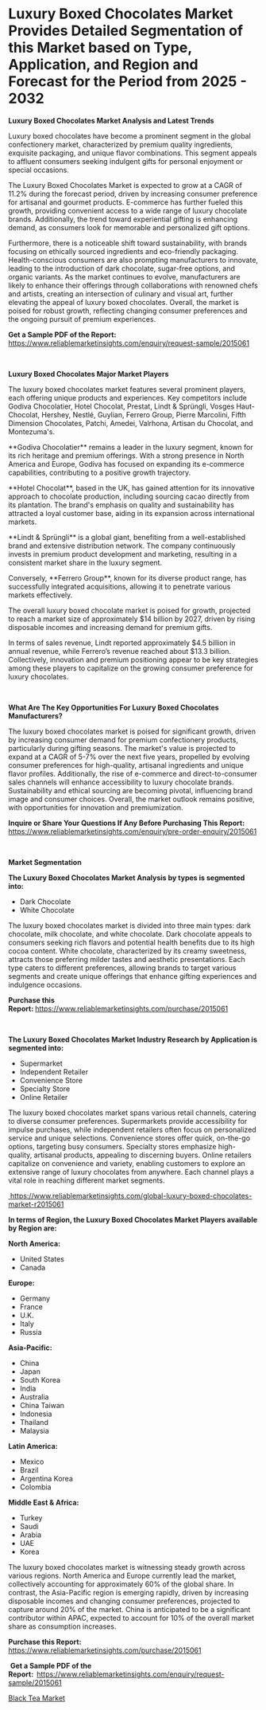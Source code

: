 <p><h1>Luxury Boxed Chocolates Market Provides Detailed Segmentation of this Market based on Type, Application, and Region and Forecast for the Period from 2025 - 2032</h1></p><p><strong>Luxury Boxed Chocolates Market Analysis and Latest Trends</strong></p>
<p><p>Luxury boxed chocolates have become a prominent segment in the global confectionery market, characterized by premium quality ingredients, exquisite packaging, and unique flavor combinations. This segment appeals to affluent consumers seeking indulgent gifts for personal enjoyment or special occasions. </p><p>The Luxury Boxed Chocolates Market is expected to grow at a CAGR of 11.2% during the forecast period, driven by increasing consumer preference for artisanal and gourmet products. E-commerce has further fueled this growth, providing convenient access to a wide range of luxury chocolate brands. Additionally, the trend toward experiential gifting is enhancing demand, as consumers look for memorable and personalized gift options.</p><p>Furthermore, there is a noticeable shift toward sustainability, with brands focusing on ethically sourced ingredients and eco-friendly packaging. Health-conscious consumers are also prompting manufacturers to innovate, leading to the introduction of dark chocolate, sugar-free options, and organic variants. As the market continues to evolve, manufacturers are likely to enhance their offerings through collaborations with renowned chefs and artists, creating an intersection of culinary and visual art, further elevating the appeal of luxury boxed chocolates. Overall, the market is poised for robust growth, reflecting changing consumer preferences and the ongoing pursuit of premium experiences.</p></p>
<p><strong>Get a Sample PDF of the Report:&nbsp;</strong> <a href="https://www.reliablemarketinsights.com/enquiry/request-sample/2015061?utm_campaign=2324&utm_medium=2&utm_source=Github&utm_content=ia&utm_term=15022025&utm_id=luxury-boxed-chocolates">https://www.reliablemarketinsights.com/enquiry/request-sample/2015061</a></p>
<p>&nbsp;</p>
<p><strong>Luxury Boxed Chocolates Major Market Players</strong></p>
<p><p>The luxury boxed chocolates market features several prominent players, each offering unique products and experiences. Key competitors include Godiva Chocolatier, Hotel Chocolat, Prestat, Lindt & Sprüngli, Vosges Haut-Chocolat, Hershey, Nestlé, Guylian, Ferrero Group, Pierre Marcolini, Fifth Dimension Chocolates, Patchi, Amedei, Valrhona, Artisan du Chocolat, and Montezuma's.</p><p>**Godiva Chocolatier** remains a leader in the luxury segment, known for its rich heritage and premium offerings. With a strong presence in North America and Europe, Godiva has focused on expanding its e-commerce capabilities, contributing to a positive growth trajectory.</p><p>**Hotel Chocolat**, based in the UK, has gained attention for its innovative approach to chocolate production, including sourcing cacao directly from its plantation. The brand's emphasis on quality and sustainability has attracted a loyal customer base, aiding in its expansion across international markets.</p><p>**Lindt & Sprüngli** is a global giant, benefiting from a well-established brand and extensive distribution network. The company continuously invests in premium product development and marketing, resulting in a consistent market share in the luxury segment.</p><p>Conversely, **Ferrero Group**, known for its diverse product range, has successfully integrated acquisitions, allowing it to penetrate various markets effectively. </p><p>The overall luxury boxed chocolate market is poised for growth, projected to reach a market size of approximately $14 billion by 2027, driven by rising disposable incomes and increasing demand for premium gifts.</p><p>In terms of sales revenue, Lindt reported approximately $4.5 billion in annual revenue, while Ferrero’s revenue reached about $13.3 billion. Collectively, innovation and premium positioning appear to be key strategies among these players to capitalize on the growing consumer preference for luxury chocolates.</p></p>
<p>&nbsp;</p>
<p><strong>What Are The Key Opportunities For Luxury Boxed Chocolates Manufacturers?</strong></p>
<p><p>The luxury boxed chocolates market is poised for significant growth, driven by increasing consumer demand for premium confectionery products, particularly during gifting seasons. The market's value is projected to expand at a CAGR of 5-7% over the next five years, propelled by evolving consumer preferences for high-quality, artisanal ingredients and unique flavor profiles. Additionally, the rise of e-commerce and direct-to-consumer sales channels will enhance accessibility to luxury chocolate brands. Sustainability and ethical sourcing are becoming pivotal, influencing brand image and consumer choices. Overall, the market outlook remains positive, with opportunities for innovation and premiumization.</p></p>
<p><strong>Inquire or Share Your Questions If Any Before Purchasing This Report:</strong> <a href="https://www.reliablemarketinsights.com/enquiry/pre-order-enquiry/2015061?utm_campaign=2324&utm_medium=2&utm_source=Github&utm_content=ia&utm_term=15022025&utm_id=luxury-boxed-chocolates">https://www.reliablemarketinsights.com/enquiry/pre-order-enquiry/2015061</a></p>
<p>&nbsp;</p>
<p><strong>Market Segmentation</strong></p>
<p><strong>The Luxury Boxed Chocolates Market Analysis by types is segmented into:</strong></p>
<p><ul><li>Dark Chocolate</li><li>White Chocolate</li></ul></p>
<p><p>The luxury boxed chocolates market is divided into three main types: dark chocolate, milk chocolate, and white chocolate. Dark chocolate appeals to consumers seeking rich flavors and potential health benefits due to its high cocoa content. White chocolate, characterized by its creamy sweetness, attracts those preferring milder tastes and aesthetic presentations. Each type caters to different preferences, allowing brands to target various segments and create unique offerings that enhance gifting experiences and indulgence occasions.</p></p>
<p><strong>Purchase this Report:&nbsp;</strong><a href="https://www.reliablemarketinsights.com/purchase/2015061?utm_campaign=2324&utm_medium=2&utm_source=Github&utm_content=ia&utm_term=15022025&utm_id=luxury-boxed-chocolates">https://www.reliablemarketinsights.com/purchase/2015061</a></p>
<p>&nbsp;</p>
<p><strong>The Luxury Boxed Chocolates Market Industry Research by Application is segmented into:</strong></p>
<p><ul><li>Supermarket</li><li>Independent Retailer</li><li>Convenience Store</li><li>Specialty Store</li><li>Online Retailer</li></ul></p>
<p><p>The luxury boxed chocolates market spans various retail channels, catering to diverse consumer preferences. Supermarkets provide accessibility for impulse purchases, while independent retailers often focus on personalized service and unique selections. Convenience stores offer quick, on-the-go options, targeting busy consumers. Specialty stores emphasize high-quality, artisanal products, appealing to discerning buyers. Online retailers capitalize on convenience and variety, enabling customers to explore an extensive range of luxury chocolates from anywhere. Each channel plays a vital role in reaching different market segments.</p></p>
<p><a href="https://www.reliablemarketinsights.com/global-luxury-boxed-chocolates-market-r2015061?utm_campaign=2324&utm_medium=2&utm_source=Github&utm_content=ia&utm_term=15022025&utm_id=luxury-boxed-chocolates">&nbsp;https://www.reliablemarketinsights.com/global-luxury-boxed-chocolates-market-r2015061</a></p>
<p><strong>In terms of Region, the Luxury Boxed Chocolates Market Players available by Region are:</strong></p>
<p>
    <p> <strong> North America: </strong>
        <ul>
            <li>United States</li>
            <li>Canada</li>
        </ul>
        </p> 
    <p> <strong> Europe: </strong>
        <ul>
            <li>Germany</li>
            <li>France</li>
            <li>U.K.</li>
            <li>Italy</li>
            <li>Russia</li>
        </ul>
        </p> 
    <p> <strong> Asia-Pacific: </strong>
        <ul>
            <li>China</li>
            <li>Japan</li>
            <li>South Korea</li>
            <li>India</li>
            <li>Australia</li>
            <li>China Taiwan</li>
            <li>Indonesia</li>
            <li>Thailand</li>
            <li>Malaysia</li>
        </ul>
        </p> 
    <p> <strong> Latin America: </strong>
        <ul>
            <li>Mexico</li>
            <li>Brazil</li>
            <li>Argentina Korea</li>
            <li>Colombia</li>
        </ul>
        </p> 
    <p> <strong> Middle East & Africa: </strong>
        <ul>
            <li>Turkey</li>
            <li>Saudi</li>
            <li>Arabia</li>
            <li>UAE</li>
            <li>Korea</li>
        </ul>
    </p>
    </p>
<p><p>The luxury boxed chocolates market is witnessing steady growth across various regions. North America and Europe currently lead the market, collectively accounting for approximately 60% of the global share. In contrast, the Asia-Pacific region is emerging rapidly, driven by increasing disposable incomes and changing consumer preferences, projected to capture around 20% of the market. China is anticipated to be a significant contributor within APAC, expected to account for 10% of the overall market share as consumption increases.</p></p>
<p><strong>Purchase this Report: </strong><a href="https://www.reliablemarketinsights.com/purchase/2015061?utm_campaign=2324&utm_medium=2&utm_source=Github&utm_content=ia&utm_term=15022025&utm_id=luxury-boxed-chocolates">https://www.reliablemarketinsights.com/purchase/2015061</a></p>
<p>&nbsp;<strong>Get a Sample PDF of the Report:&nbsp;&nbsp;</strong><a href="https://www.reliablemarketinsights.com/enquiry/request-sample/2015061?utm_campaign=2324&utm_medium=2&utm_source=Github&utm_content=ia&utm_term=15022025&utm_id=luxury-boxed-chocolates">https://www.reliablemarketinsights.com/enquiry/request-sample/2015061</a></p>
<p><strong></strong></p>
<p><p><a href="https://github.com/sholympia197070/Market-Research-Report-List-1/blob/main/black-tea-market.md?utm_campaign=2324&utm_medium=2&utm_source=Github&utm_content=ia&utm_term=15022025&utm_id=luxury-boxed-chocolates">Black Tea Market</a></p></p>